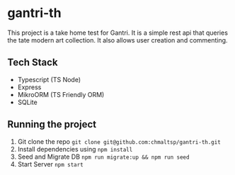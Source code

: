 # gantri-th

This project is a take home test for Gantri. It is a simple rest api that queries the tate modern art collection. It also allows user creation and commenting. 

## Tech Stack

- Typescript (TS Node)
- Express
- MikroORM (TS Friendly ORM)
- SQLite

## Running the project
 
1. Git clone the repo `git clone git@github.com:chmaltsp/gantri-th.git`
2. Install dependencies using `npm install` 
3. Seed and Migrate DB `npm run migrate:up && npm run seed`
4. Start Server `npm start`